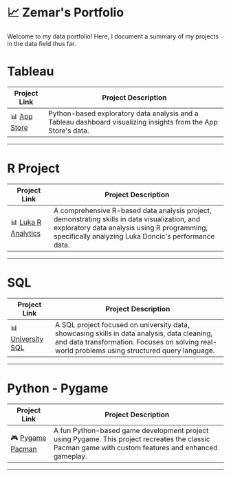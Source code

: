 # 📈 Zemar's Portfolio

Welcome to my data portfolio! Here, I document a summary of my projects in the data field thus far.

# Tableau

| Project Link | Project Description |
|---|---|
| 📊 [App Store](https://github.com/zemarloper/AppStore) | Python-based exploratory data analysis and a Tableau dashboard visualizing insights from the App Store's data. |

***

# R Project

| Project Link | Project Description |
|---|---|
| 📊 [Luka R Analytics](https://github.com/zemarloper/Luka-R-Analytics) | A comprehensive R-based data analysis project, demonstrating skills in data visualization, and exploratory data analysis using R programming, specifically analyzing Luka Doncic's performance data. |

***

# SQL

| Project Link | Project Description |
|---|---|
| 📊 [University SQL](https://github.com/zemarloper/University-SQL) | A SQL project focused on university data, showcasing skills in data analysis, data cleaning, and data transformation. Focuses on solving real-world problems using structured query language. |

***

# Python - Pygame

| Project Link | Project Description |
|---|---|
| 🎮 [Pygame Pacman](https://github.com/zemarloper/PygamePacman) | A fun Python-based game development project using Pygame. This project recreates the classic Pacman game with custom features and enhanced gameplay. |

***
